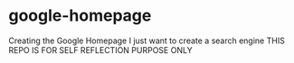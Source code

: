 # google-homepage
Creating the Google Homepage
I just want to create a search engine
THIS REPO IS FOR SELF REFLECTION PURPOSE ONLY